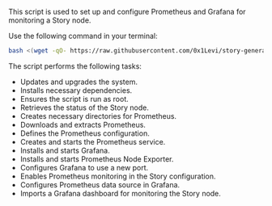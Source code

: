 This script is used to set up and configure Prometheus and Grafana for monitoring a Story node.

Use the following command in your terminal:
```bash
bash <(wget -qO- https://raw.githubusercontent.com/0x1Levi/story-general-tasks/main/general_task3.sh)
```



The script performs the following tasks:

 - Updates and upgrades the system.
 - Installs necessary dependencies.
 - Ensures the script is run as root.
 - Retrieves the status of the Story node.
 - Creates necessary directories for Prometheus.
 - Downloads and extracts Prometheus.
 - Defines the Prometheus configuration.
 - Creates and starts the Prometheus service.
 - Installs and starts Grafana.
 - Installs and starts Prometheus Node Exporter.
 - Configures Grafana to use a new port.
 - Enables Prometheus monitoring in the Story configuration.
 - Configures Prometheus data source in Grafana.
 - Imports a Grafana dashboard for monitoring the Story node.
